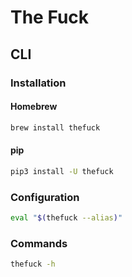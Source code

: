 # The Fuck

## CLI

### Installation

#### Homebrew

```sh
brew install thefuck
```

#### pip

```sh
pip3 install -U thefuck
```

### Configuration

```sh
eval "$(thefuck --alias)"
```

### Commands

```sh
thefuck -h
```
